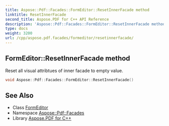 ```yaml
---
title: Aspose::Pdf::Facades::FormEditor::ResetInnerFacade method
linktitle: ResetInnerFacade
second_title: Aspose.PDF for C++ API Reference
description: 'Aspose::Pdf::Facades::FormEditor::ResetInnerFacade method. Reset all visual attribtues of inner facade to empty value in C++.'
type: docs
weight: 3200
url: /cpp/aspose.pdf.facades/formeditor/resetinnerfacade/
---
```

## FormEditor::ResetInnerFacade method


Reset all visual attribtues of inner facade to empty value.

```cpp
void Aspose::Pdf::Facades::FormEditor::ResetInnerFacade()
```

## See Also

* Class [FormEditor](../)
* Namespace [Aspose::Pdf::Facades](../../)
* Library [Aspose.PDF for C++](../../../)
